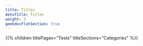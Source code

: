 ```yaml
---
title: Titles
menuTitle: Titles
weight: 3 
geekdocFlatSection: true
---
```


{{% children titlePages="Tests" titleSections="Categories" %}}
